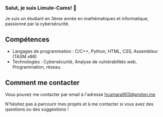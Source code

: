 ### Salut, je suis  Limule-Cams! 👋

Je suis un étudiant en 3ème année en mathématiques et informatique, passionné par la cybersécurité.

## Compétences

- Langages de programmation : C/C++, Python, HTML, CSS, Assembleur (TASM x86)
- Technologies : Cybersécurité, Analyse de vulnérabilités web, Programmation, réseau.


## Comment me contacter

Vous pouvez me contacter par email à l'adresse [hcamara903@proton.me](mailto:hcamara903@proton.me) 

N'hésitez pas à parcourir mes projets et à me contacter si vous avez des questions ou des suggestions !


